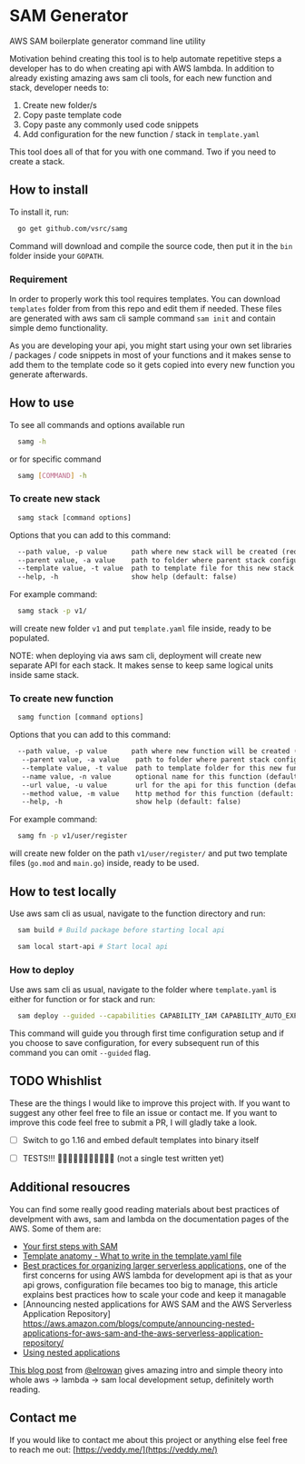 # SAM Generator

AWS SAM boilerplate generator command line utility

Motivation behind creating this tool is to help automate repetitive steps a developer has to do when creating api with AWS lambda. In addition to already existing amazing aws sam cli tools, for each new function and stack, developer needs to:

1. Create new folder/s
2. Copy paste template code
3. Copy paste any commonly used code snippets
4. Add configuration for the new function / stack in `template.yaml`

This tool does all of that for you with one command. Two if you need to create a stack.

## How to install

To install it, run:

```sh
  go get github.com/vsrc/samg
```

Command will download and compile the source code, then put it in the `bin` folder inside your `GOPATH`.

### Requirement

In order to properly work this tool requires templates. You can download `templates` folder from from this repo and edit them if needed. These files are generated with aws sam cli sample command `sam init` and contain simple demo functionality. 

As you are developing your api, you might start using your own set libraries / packages / code snippets in most of your functions and it makes sense to add them to the template code so it gets copied into every new function you generate afterwards.


## How to use

To see all commands and options available run 

```sh
  samg -h
```

or for specific command

```sh
  samg [COMMAND] -h
```

### To create new stack

```sh
  samg stack [command options]
```

Options that you can add to this command:
```txt
  --path value, -p value      path where new stack will be created (required)
  --parent value, -a value    path to folder where parent stack configuration file is in which we will put the reference to this new stack (default: parent folder of the provided path)
  --template value, -t value  path to template file for this new stack (default: templates/stack/template.yaml)
  --help, -h                  show help (default: false)
```

For example command:

```sh
  samg stack -p v1/
```

will create new folder `v1` and put `template.yaml` file inside, ready to be populated.

NOTE: when deploying via aws sam cli, deployment will create new separate API for each stack. It makes sense to keep same logical units inside same stack. 


### To create new function
```sh
  samg function [command options]
```

Options that you can add to this command:
```txt
  --path value, -p value      path where new function will be created (required)
   --parent value, -a value    path to folder where parent stack configuration file is in which we will put the reference to this new function (default: parent folder of the provided path)
   --template value, -t value  path to template folder for this new function (default: templates/fn/)
   --name value, -n value      optional name for this function (default: last part of provided path)
   --url value, -u value       url for the api for this function (default: same as provided path)
   --method value, -m value    http method for this function (default: GET)
   --help, -h                  show help (default: false)
```

For example command:

```sh
  samg fn -p v1/user/register
```

will create new folder on the path `v1/user/register/` and put two template files (`go.mod` and `main.go`) inside, ready to be used.


## How to test locally

Use aws sam cli as usual, navigate to the function directory and run:


```sh
  sam build # Build package before starting local api
```

```sh
  sam local start-api # Start local api
```


### How to deploy

Use aws sam cli as usual, navigate to the folder where `template.yaml` is either for function or for stack and run:

```sh
  sam deploy --guided --capabilities CAPABILITY_IAM CAPABILITY_AUTO_EXPAND
```

This command will guide you through first time configuration setup and if you choose to save configuration, for every subsequent run of this command you can omit `--guided` flag.

## TODO Whishlist

These are the things I would like to improve this project with. If you want to suggest any other feel free to file an issue or contact me. If you want to improve this code feel free to submit a PR, I will gladly take a look.

- [ ] Switch to go 1.16 and embed default templates into binary itself 
- [ ] TESTS!!! 😬😬😬😬😬😬😬😬😬😬😬 (not a single test written yet)


## Additional resoucres

You can find some really good reading materials about best practices of develpment with aws, sam and lambda on the documentation pages of the AWS. Some of them are:

- [Your first steps with SAM](https://docs.aws.amazon.com/serverless-application-model/latest/developerguide/serverless-getting-started-hello-world.html)
- [Template anatomy - What to write in the template.yaml file](https://docs.aws.amazon.com/AWSCloudFormation/latest/UserGuide/template-anatomy.html)
- [Best practices for organizing larger serverless applications,](https://aws.amazon.com/blogs/compute/best-practices-for-organizing-larger-serverless-applications/) one of the first concerns for using AWS lambda for development api is that as your api grows, configuration file becames too big to manage, this article explains best practices how to scale your code and keep it managable
- [Announcing nested applications for AWS SAM and the AWS Serverless Application Repository] https://aws.amazon.com/blogs/compute/announcing-nested-applications-for-aws-sam-and-the-aws-serverless-application-repository/
- [Using nested applications](https://docs.aws.amazon.com/serverless-application-model/latest/developerguide/serverless-sam-template-nested-applications.html)

[This blog post](https://blog.rowanudell.com/getting-started-with-aws-sam-cli-and-golang/) from [@elrowan](https://twitter.com/elrowan) gives amazing intro and simple theory into whole aws -> lambda -> sam local development setup, definitely worth reading.

## Contact me

If you would like to contact me about this project or anything else feel free to reach me out: [https://veddy.me/](https://veddy.me/)
